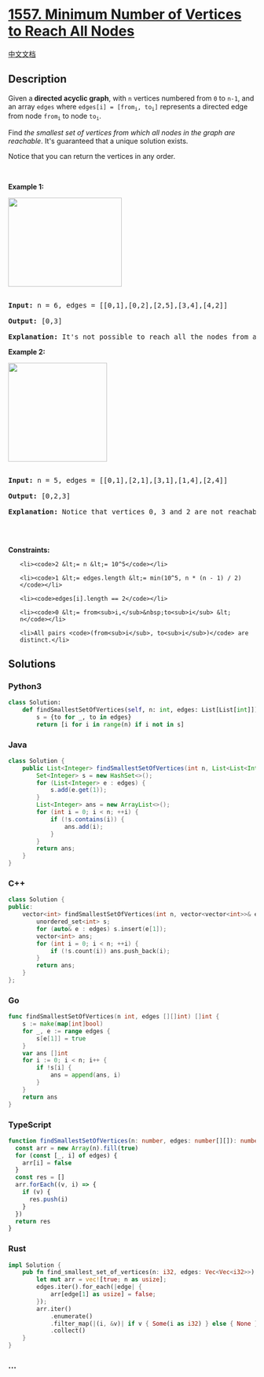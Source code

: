 # [1557. Minimum Number of Vertices to Reach All Nodes](https://leetcode.com/problems/minimum-number-of-vertices-to-reach-all-nodes)

[中文文档](/solution/1500-1599/1557.Minimum%20Number%20of%20Vertices%20to%20Reach%20All%20Nodes/README.md)

## Description

<p>Given a<strong>&nbsp;directed acyclic graph</strong>,&nbsp;with&nbsp;<code>n</code>&nbsp;vertices numbered from&nbsp;<code>0</code>&nbsp;to&nbsp;<code>n-1</code>,&nbsp;and an array&nbsp;<code>edges</code>&nbsp;where&nbsp;<code>edges[i] = [from<sub>i</sub>, to<sub>i</sub>]</code>&nbsp;represents a directed edge from node&nbsp;<code>from<sub>i</sub></code>&nbsp;to node&nbsp;<code>to<sub>i</sub></code>.</p>

<p>Find <em>the smallest set of vertices from which all nodes in the graph are reachable</em>. It&#39;s guaranteed that a unique solution exists.</p>

<p>Notice that you can return the vertices in any order.</p>

<p>&nbsp;</p>

<p><strong class="example">Example 1:</strong></p>

<p><img alt="" src="https://fastly.jsdelivr.net/gh/doocs/leetcode@main/solution/1500-1599/1557.Minimum%20Number%20of%20Vertices%20to%20Reach%20All%20Nodes/images/untitled22.png" style="width: 231px; height: 181px;" /></p>

<pre>

<strong>Input:</strong> n = 6, edges = [[0,1],[0,2],[2,5],[3,4],[4,2]]

<strong>Output:</strong> [0,3]

<b>Explanation: </b>It&#39;s not possible to reach all the nodes from a single vertex. From 0 we can reach [0,1,2,5]. From 3 we can reach [3,4,2,5]. So we output [0,3].</pre>

<p><strong class="example">Example 2:</strong></p>

<p><img alt="" src="https://fastly.jsdelivr.net/gh/doocs/leetcode@main/solution/1500-1599/1557.Minimum%20Number%20of%20Vertices%20to%20Reach%20All%20Nodes/images/untitled.png" style="width: 201px; height: 201px;" /></p>

<pre>

<strong>Input:</strong> n = 5, edges = [[0,1],[2,1],[3,1],[1,4],[2,4]]

<strong>Output:</strong> [0,2,3]

<strong>Explanation: </strong>Notice that vertices 0, 3 and 2 are not reachable from any other node, so we must include them. Also any of these vertices can reach nodes 1 and 4.

</pre>

<p>&nbsp;</p>

<p><strong>Constraints:</strong></p>

<ul>

    <li><code>2 &lt;= n &lt;= 10^5</code></li>

    <li><code>1 &lt;= edges.length &lt;= min(10^5, n * (n - 1) / 2)</code></li>

    <li><code>edges[i].length == 2</code></li>

    <li><code>0 &lt;= from<sub>i,</sub>&nbsp;to<sub>i</sub> &lt; n</code></li>

    <li>All pairs <code>(from<sub>i</sub>, to<sub>i</sub>)</code> are distinct.</li>

</ul>

## Solutions

<!-- tabs:start -->

### **Python3**

```python
class Solution:
    def findSmallestSetOfVertices(self, n: int, edges: List[List[int]]) -> List[int]:
        s = {to for _, to in edges}
        return [i for i in range(n) if i not in s]
```

### **Java**

```java
class Solution {
    public List<Integer> findSmallestSetOfVertices(int n, List<List<Integer>> edges) {
        Set<Integer> s = new HashSet<>();
        for (List<Integer> e : edges) {
            s.add(e.get(1));
        }
        List<Integer> ans = new ArrayList<>();
        for (int i = 0; i < n; ++i) {
            if (!s.contains(i)) {
                ans.add(i);
            }
        }
        return ans;
    }
}
```

### **C++**

```cpp
class Solution {
public:
    vector<int> findSmallestSetOfVertices(int n, vector<vector<int>>& edges) {
        unordered_set<int> s;
        for (auto& e : edges) s.insert(e[1]);
        vector<int> ans;
        for (int i = 0; i < n; ++i) {
            if (!s.count(i)) ans.push_back(i);
        }
        return ans;
    }
};
```

### **Go**

```go
func findSmallestSetOfVertices(n int, edges [][]int) []int {
	s := make(map[int]bool)
	for _, e := range edges {
		s[e[1]] = true
	}
	var ans []int
	for i := 0; i < n; i++ {
		if !s[i] {
			ans = append(ans, i)
		}
	}
	return ans
}
```

### **TypeScript**

```ts
function findSmallestSetOfVertices(n: number, edges: number[][]): number[] {
  const arr = new Array(n).fill(true)
  for (const [_, i] of edges) {
    arr[i] = false
  }
  const res = []
  arr.forEach((v, i) => {
    if (v) {
      res.push(i)
    }
  })
  return res
}
```

### **Rust**

```rust
impl Solution {
    pub fn find_smallest_set_of_vertices(n: i32, edges: Vec<Vec<i32>>) -> Vec<i32> {
        let mut arr = vec![true; n as usize];
        edges.iter().for_each(|edge| {
            arr[edge[1] as usize] = false;
        });
        arr.iter()
            .enumerate()
            .filter_map(|(i, &v)| if v { Some(i as i32) } else { None })
            .collect()
    }
}
```

### **...**

```

```

<!-- tabs:end -->
